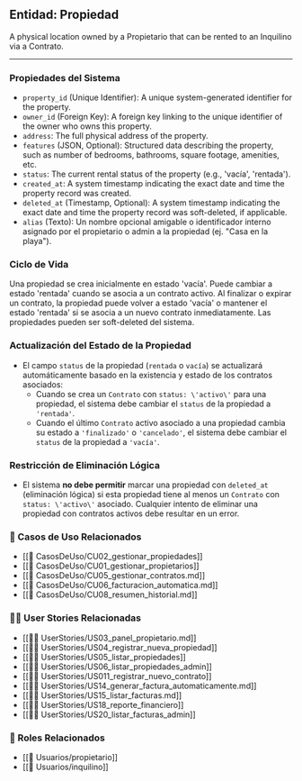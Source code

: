 ## Entidad: Propiedad

A physical location owned by a Propietario that can be rented to an Inquilino via a Contrato.

---

### Propiedades del Sistema

- `property_id` (Unique Identifier): A unique system-generated identifier for the property.
- `owner_id` (Foreign Key): A foreign key linking to the unique identifier of the owner who owns this property.
- `address`: The full physical address of the property.
- `features` (JSON, Optional): Structured data describing the property, such as number of bedrooms, bathrooms, square footage, amenities, etc.
- `status`: The current rental status of the property (e.g., 'vacía', 'rentada').
- `created_at`: A system timestamp indicating the exact date and time the property record was created.
- `deleted_at` (Timestamp, Optional): A system timestamp indicating the exact date and time the property record was soft-deleted, if applicable.
- `alias` (Texto): Un nombre opcional amigable o identificador interno asignado por el propietario o admin a la propiedad (ej. "Casa en la playa").


### Ciclo de Vida

Una propiedad se crea inicialmente en estado 'vacía'. Puede cambiar a estado 'rentada' cuando se asocia a un contrato activo. Al finalizar o expirar un contrato, la propiedad puede volver a estado 'vacía' o mantener el estado 'rentada' si se asocia a un nuevo contrato inmediatamente. Las propiedades pueden ser soft-deleted del sistema.

### Actualización del Estado de la Propiedad

*   El campo `status` de la propiedad (`rentada` o `vacía`) se actualizará automáticamente basado en la existencia y estado de los contratos asociados:
    *   Cuando se crea un `Contrato` con `status: \'activo\'` para una propiedad, el sistema debe cambiar el `status` de la propiedad a `'rentada'`.
    *   Cuando el último `Contrato` activo asociado a una propiedad cambia su estado a `'finalizado'` o `'cancelado'`, el sistema debe cambiar el `status` de la propiedad a `'vacía'`.

### Restricción de Eliminación Lógica

*   El sistema **no debe permitir** marcar una propiedad con `deleted_at` (eliminación lógica) si esta propiedad tiene al menos un `Contrato` con `status: \'activo\'` asociado. Cualquier intento de eliminar una propiedad con contratos activos debe resultar en un error.

### 🔁 Casos de Uso Relacionados
- [[📄 CasosDeUso/CU02_gestionar_propiedades]]
- [[📄 CasosDeUso/CU01_gestionar_propietarios]]
- [[📄 CasosDeUso/CU05_gestionar_contratos.md]]
- [[📄 CasosDeUso/CU06_facturacion_automatica.md]]
- [[📄 CasosDeUso/CU08_resumen_historial.md]]

### 🧑‍💻 User Stories Relacionadas
- [[🧑‍💻 UserStories/US03_panel_propietario.md]]
- [[🧑‍💻 UserStories/US04_registrar_nueva_propiedad]]
- [[🧑‍💻 UserStories/US05_listar_propiedades]]
- [[🧑‍💻 UserStories/US06_listar_propiedades_admin]]
- [[🧑‍💻 UserStories/US011_registrar_nuevo_contrato]]
- [[🧑‍💻 UserStories/US14_generar_factura_automaticamente.md]]
- [[🧑‍💻 UserStories/US15_listar_facturas.md]]
- [[🧑‍💻 UserStories/US18_reporte_financiero]]
- [[🧑‍💻 UserStories/US20_listar_facturas_admin]]

### 👥 Roles Relacionados
- [[👥 Usuarios/propietario]]
- [[👥 Usuarios/inquilino]]